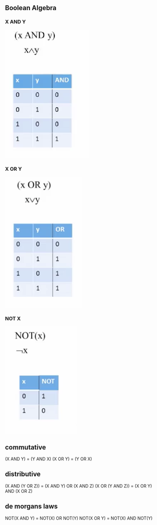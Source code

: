 ## Boolean Algebra

### X AND Y

![alt text](images/image.png)

### X OR Y

![alt text](images/image-1.png)

### NOT X

![alt text](images/image-2.png)

## commutative

(X AND Y) = (Y AND X)
(X OR Y) = (Y OR X)

## distributive

(X AND (Y OR Z)) = (X AND Y) OR (X AND Z)
(X OR (Y AND Z)) = (X OR Y) AND (X OR Z)

## de morgans laws

NOT(X AND Y) = NOT(X) OR NOT(Y)
NOT(X OR Y) = NOT(X) AND NOT(Y)
